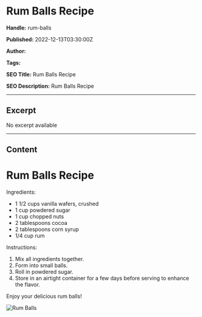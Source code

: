# Rum Balls Recipe

**Handle:** rum-balls

**Published:** 2022-12-13T03:30:00Z

**Author:**  

**Tags:** 

**SEO Title:** Rum Balls Recipe

**SEO Description:** Rum Balls Recipe

---

## Excerpt

No excerpt available

---

## Content

# Rum Balls Recipe

Ingredients:
- 1 1/2 cups vanilla wafers, crushed
- 1 cup powdered sugar
- 1 cup chopped nuts
- 2 tablespoons cocoa
- 2 tablespoons corn syrup
- 1/4 cup rum

Instructions:
1. Mix all ingredients together.
2. Form into small balls.
3. Roll in powdered sugar.
4. Store in an airtight container for a few days before serving to enhance the flavor.

Enjoy your delicious rum balls! 

![Rum Balls](rum-balls-image.jpg)

